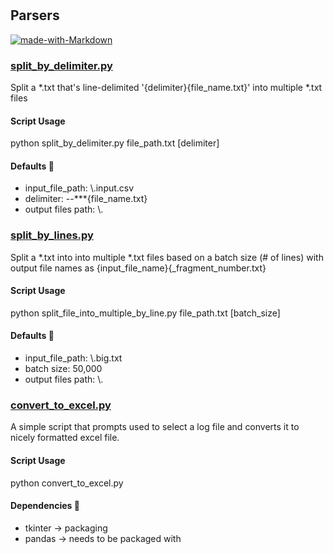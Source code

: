#  

## Parsers

[![made-with-Markdown](https://img.shields.io/badge/Made%20with-Python_3.7-1f425f.svg)](http://commonmark.org)

### [split_by_delimiter.py](split_by_delimiter.py)

Split a *.txt that's line-delimited '{delimiter}{file_name.txt}' into multiple *.txt files

#### Script Usage

python split_by_delimiter.py file_path.txt [delimiter]

#### Defaults :small_blue_diamond:

- input_file_path: \\.input.csv
- delimiter: --\*\*\*{file_name.txt}
- output files path: \\.

### [split_by_lines.py](split_by_lines.py)

Split a *.txt into into multiple *.txt files based on a batch size (# of lines) with output file names as {input_file_name}{_fragment_number.txt}

#### Script Usage

python split_file_into_multiple_by_line.py file_path.txt [batch_size]

#### Defaults :small_blue_diamond:

- input_file_path: \\.big.txt
- batch size: 50,000
- output files path: \\.

### [convert_to_excel.py](convert_to_excel.py)

A simple script that prompts used to select a log file and converts it to nicely formatted excel file.

#### Script Usage

python convert_to_excel.py

#### Dependencies :small_orange_diamond:

- tkinter -> packaging
- pandas -> needs to be packaged with
